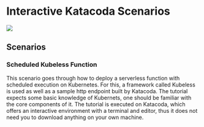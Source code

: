 # Interactive Katacoda Scenarios

[![](http://shields.katacoda.com/katacoda/siper/count.svg)](https://www.katacoda.com/siper "Get your profile on Katacoda.com")

## Scenarios

### Scheduled Kubeless Function
This scenario goes through how to deploy a serverless function with scheduled execution on Kubernetes. For this, a framework called Kubeless is used as well as a sample http endpoint built by Katacoda. The tutorial expects some basic knowledge of Kubernets, one should be familiar with the core components of it. The tutorial is executed on Katacoda, which offers an interactive environment with a terminal and editor, thus it does not need you to download anything on your own machine.
